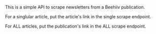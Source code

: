 This is a simple API to scrape newsletters from a Beehiiv publication.

For a singlular article, put the article's link in the single scrape endpoint.

For ALL articles, put the publication's link in the ALL scrape endpoint.
